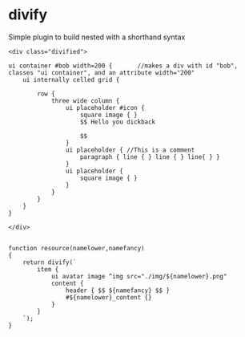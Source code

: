 # divify
Simple plugin to build nested with a shorthand syntax

    <div class="divified">

    ui container #bob width=200 {       //makes a div with id "bob", classes "ui container", and an attribute width="200"
        ui internally celled grid {
       
            row {
                three wide column {
                    ui placeholder #icon { 
                        square image { } 
                        $$ Hello you dickback 

                        $$
                    }
                    ui placeholder { //This is a comment
                        paragraph { line { } line { } line{ } } 
                    }
                    ui placeholder { 
                        square image { } 
                    }
                }
            }
        }
    }

    </div>


	function resource(namelower,namefancy)
	{
		return divify(`
			item {
				ui avatar image ^img src="./img/${namelower}.png"
				content {
					header { $$ ${namefancy} $$ } 
					#${namelower}_content {}
				}
			}
		`);
	}